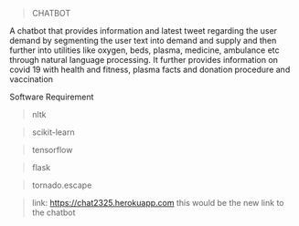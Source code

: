
>CHATBOT



A chatbot that provides information and latest tweet regarding the user demand by segmenting the user text into demand and supply and then further into utilities like oxygen, beds, plasma, medicine, ambulance etc through natural language processing. It further provides information on covid 19 with health and fitness, plasma facts and donation procedure and vaccination

Software Requirement

>nltk



>scikit-learn



>tensorflow


>flask


>tornado.escape

>link: https://chat2325.herokuapp.com
this would be the new link to the chatbot

